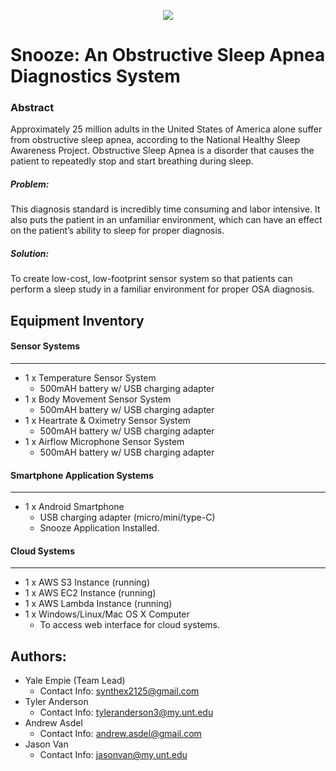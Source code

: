 <p align="center"> 
<img src="../master/Logo/Snooze_Logo.JPG">
</p>

<p align="center"> 
<h1>
Snooze: An Obstructive Sleep Apnea Diagnostics System
</h1>
</p>



### Abstract
Approximately 25 million adults in the United States of America
alone suffer from obstructive sleep apnea, according to the
National Healthy Sleep Awareness Project. Obstructive Sleep
Apnea is a disorder that causes the patient to repeatedly stop
and start breathing during sleep.

##### Problem:

This diagnosis standard is incredibly time consuming and labor
intensive. It also puts the patient in an unfamiliar environment,
which can have an effect on the patient’s ability to sleep for
proper diagnosis.

##### Solution:
To create low-cost, low-footprint sensor system so that patients
can perform a sleep study in a familiar environment for proper
OSA diagnosis.




## Equipment Inventory
#### Sensor Systems
------
* 1 x Temperature Sensor System
  *	500mAH battery w/ USB charging adapter
*	1 x Body Movement Sensor System
    * 500mAH battery w/ USB charging adapter
* 1 x Heartrate & Oximetry Sensor System
  * 500mAH battery w/ USB charging adapter
*	1 x Airflow Microphone Sensor System
    *	500mAH battery w/ USB charging adapter
    
#### Smartphone Application Systems
------
*	1 x Android Smartphone
    *	USB charging adapter (micro/mini/type-C)
    *	Snooze Application Installed.

#### Cloud Systems
------
*	1 x AWS S3 Instance (running)
*	1 x AWS EC2 Instance (running)
*	1 x AWS Lambda Instance (running)
*	1 x Windows/Linux/Mac OS X Computer
     *	To access web interface for cloud systems.



## Authors:

* Yale Empie (Team Lead)
   * Contact Info: synthex2125@gmail.com
* Tyler Anderson
   * Contact Info: tyleranderson3@my.unt.edu
* Andrew Asdel
   * Contact Info: andrew.asdel@gmail.com
* Jason Van
   * Contact Info: jasonvan@my.unt.edu
